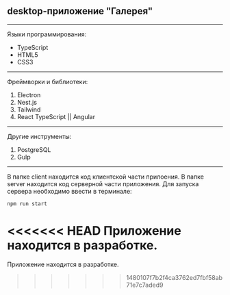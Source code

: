 ## desktop-приложение "Галерея"
---
Языки программирования: 
* TypeScript
* HTML5
* CSS3
---
Фреймворки и библиотеки:
1. Electron
2. Nest.js
3. Tailwind
4. React TypeScript || Angular
---
Другие инструменты:
1. PostgreSQL
2. Gulp
---
В папке client находится код клиентской части прилоения.
В папке server находится код серверной части приложения. Для запуска сервера необходимо ввести в терминале:
```
npm run start
```

<<<<<<< HEAD
Приложение находится в разработке.
=======
Приложение находится в разработке.
>>>>>>> 1480107f7b2f4ca3762ed7fbf58ab71e7c7aded9
